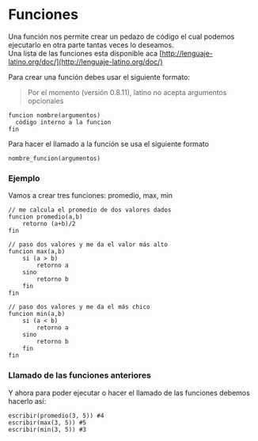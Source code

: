 # Funciones

Una función nos permite crear un pedazo de código el cual podemos ejecutarlo en otra parte tantas veces lo deseamos.  
Una lista de las funciones esta disponible aca [http://lenguaje-latino.org/doc/](http://lenguaje-latino.org/doc/)

Para crear una función debes usar el siguiente formato:

> Por el momento \(versión 0.8.11\), latino no acepta argumentos opcionales

```
funcion nombre(argumentos)
  código interno a la funcion
fin
```

Para hacer el llamado a la función se usa el siguiente formato

```
nombre_funcion(argumentos)
```

### Ejemplo

Vamos a crear tres funciones: promedio, max, min

```
// me calcula el promedio de dos valores dados
funcion promedio(a,b)
    retorno (a+b)/2
fin
```

```
// paso dos valores y me da el valor más alto
funcion max(a,b)
    si (a > b)
        retorno a
    sino
        retorno b
    fin
fin
```

```
// paso dos valores y me da el más chico
funcion min(a,b)
    si (a < b)
        retorno a
    sino
        retorno b
    fin
fin
```

### Llamado de las funciones anteriores

Y ahora para poder ejecutar o hacer el llamado de las funciones debemos hacerlo así:

```
escribir(promedio(3, 5)) #4
escribir(max(3, 5)) #5
escribir(min(3, 5)) #3
```



